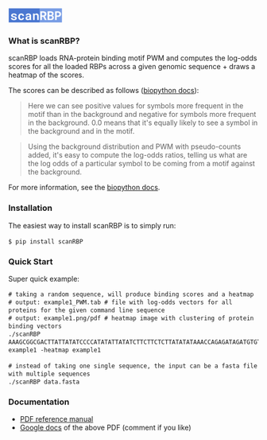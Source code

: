 <picture><img src="media/scanRBP_logo.png" height="30"/></picture>
### What is scanRBP?

scanRBP loads RNA-protein binding motif PWM and computes the log-odds scores for all the loaded RBPs across a given genomic sequence + draws a heatmap of the scores.

The scores can be described as follows ([biopython docs](http://biopython.org/DIST/docs/tutorial/Tutorial.html)):

> Here we can see positive values for symbols more frequent in the motif than in the background and negative for symbols more frequent in the background. 0.0 means that it's equally likely to see a symbol in the background and in the motif.

> Using the background distribution and PWM with pseudo-counts added, it's easy to compute the log-odds ratios, telling us what are the log odds of a particular symbol to be coming from a motif against the background.

For more information, see the [biopython docs](http://biopython.org/DIST/docs/tutorial/Tutorial.html).

### Installation <a name="initial_setup"></a>

The easiest way to install scanRBP is to simply run:

`$ pip install scanRBP`

### Quick Start

Super quick example:

```
# taking a random sequence, will produce binding scores and a heatmap
# output: example1_PWM.tab # file with log-odds vectors for all proteins for the given command line sequence
# output: example1.png/pdf # heatmap image with clustering of protein binding vectors
./scanRBP AAAGCGGCGACTTATTATATCCCCATATATTATATCTTCTTCTCTTATATATAAACCAGAGATAGATGTGTGTGGTGG example1 -heatmap example1

# instead of taking one single sequence, the input can be a fasta file with multiple sequences
./scanRBP data.fasta
```

### Documentation

* [PDF reference manual](https://github.com/grexor/scanRBP/raw/main/docs/scanRBP_docs.pdf)
* [Google docs](https://docs.google.com/document/d/1ejfayohzaKnLZfdyfINtEBLm4IacJBHxfC5eqSa1QLc/edit?usp=sharing) of the above PDF (comment if you like)